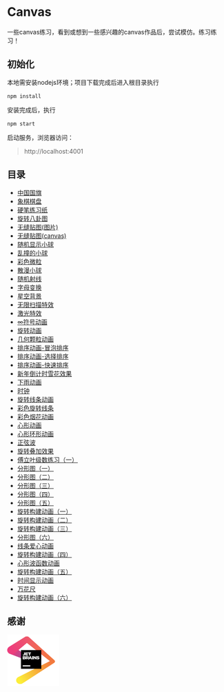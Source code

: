 # Canvas

一些canvas练习，看到或想到一些感兴趣的canvas作品后，尝试模仿。练习练习！

## 初始化
本地需安装nodejs环境；项目下载完成后进入根目录执行
```
npm install
```
安装完成后，执行
```
npm start
```
启动服务，浏览器访问：
> http://localhost:4001

## 目录
* [中国国旗](https://canvas.shenjinxiang.com/202003/中国国旗/)
* [象棋棋盘](https://canvas.shenjinxiang.com/202003/象棋棋盘/)
* [硬笔练习纸](https://canvas.shenjinxiang.com/202003/硬笔练习纸/)
* [旋转八卦图](https://canvas.shenjinxiang.com/202003/旋转八卦图/)
* [无缝贴图(图片)](https://canvas.shenjinxiang.com/202003/无缝贴图(图片)/)
* [无缝贴图(canvas)](https://canvas.shenjinxiang.com/202003/无缝贴图(canvas)/)
* [随机显示小球](https://canvas.shenjinxiang.com/202003/随机显示小球/)
* [乱撞的小球](https://canvas.shenjinxiang.com/202003/乱撞的小球/)
* [彩色微粒](https://canvas.shenjinxiang.com/202003/彩色微粒/)
* [散漫小球](https://canvas.shenjinxiang.com/202003/散漫小球/)
* [随机射线](https://canvas.shenjinxiang.com/202003/随机射线/)
* [字母变换](https://canvas.shenjinxiang.com/202003/字母变换/)
* [星空背景](https://canvas.shenjinxiang.com/202003/星空背景/)
* [无限扫描特效](https://canvas.shenjinxiang.com/202003/无限扫描特效/)
* [激光特效](https://canvas.shenjinxiang.com/202003/激光特效/)
* [∞符号动画](https://canvas.shenjinxiang.com/202003/∞符号动画/)
* [旋转动画](https://canvas.shenjinxiang.com/202003/旋转动画/)
* [几何颗粒动画](https://canvas.shenjinxiang.com/202004/几何颗粒动画/)
* [排序动画-冒泡排序](https://canvas.shenjinxiang.com/202004/排序动画/冒泡排序/)
* [排序动画-选择排序](https://canvas.shenjinxiang.com/202004/排序动画/选择排序/)
* [排序动画-快速排序](https://canvas.shenjinxiang.com/202004/排序动画/快速排序/)
* [新年倒计时雪花效果](https://canvas.shenjinxiang.com/202004/新年倒计时雪花效果/)
* [下雨动画](https://canvas.shenjinxiang.com/202004/下雨动画/)
* [时钟](https://canvas.shenjinxiang.com/202004/时钟/)
* [旋转线条动画](https://canvas.shenjinxiang.com/202004/旋转线条动画/)
* [彩色旋转线条](https://canvas.shenjinxiang.com/202004/彩色旋转线条/)
* [彩色烟花动画](https://canvas.shenjinxiang.com/202004/彩色烟花动画/)
* [心形动画](https://canvas.shenjinxiang.com/202004/心形动画/)
* [心形环形动画](https://canvas.shenjinxiang.com/202004/心形环形动画/)
* [正弦波](https://canvas.shenjinxiang.com/202004/正弦波/)
* [旋转叠加效果](https://canvas.shenjinxiang.com/202004/旋转叠加效果/)
* [傅立叶级数练习（一）](https://canvas.shenjinxiang.com/202004/傅立叶级数练习（一）/)
* [分形图（一）](https://canvas.shenjinxiang.com/202004/分形图（一）/)
* [分形图（二）](https://canvas.shenjinxiang.com/202005/分形图（二）/)
* [分形图（三）](https://canvas.shenjinxiang.com/202005/分形图（三）/)
* [分形图（四）](https://canvas.shenjinxiang.com/202005/分形图（四）/)
* [分形图（五）](https://canvas.shenjinxiang.com/202005/分形图（五）/)
* [旋转构建动画（一）](https://canvas.shenjinxiang.com/202005/旋转构建动画（一）/)
* [旋转构建动画（二）](https://canvas.shenjinxiang.com/202005/旋转构建动画（二）/)
* [旋转构建动画（三）](https://canvas.shenjinxiang.com/202005/旋转构建动画（三）/)
* [分形图（六）](https://canvas.shenjinxiang.com/202005/分形图（六）/)
* [线条爱心动画](https://canvas.shenjinxiang.com/202005/线条爱心动画/)
* [旋转构建动画（四）](https://canvas.shenjinxiang.com/202005/旋转构建动画（四）/)
* [心形波函数动画](https://canvas.shenjinxiang.com/202006/心形波函数动画/)
* [旋转构建动画（五）](https://canvas.shenjinxiang.com/202006/旋转构建动画（五）/)
* [时间显示动画](https://canvas.shenjinxiang.com/202006/时间显示动画/)
* [万花尺](https://canvas.shenjinxiang.com/202006/万花尺/)
* [旋转构建动画（六）](https://canvas.shenjinxiang.com/202006/旋转构建动画（六）/)

## 感谢
<a href="https://www.jetbrains.com/?from=ShenJinXiang/canvas">   <img src="./public/images/jetbrains.png" width="120px" height="120px" /></a>